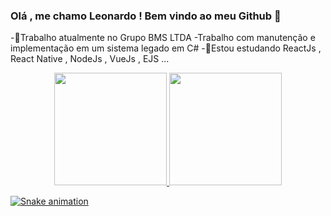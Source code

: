 ### Olá , me chamo Leonardo ! Bem vindo ao meu Github 👋
-🔭Trabalho atualmente no Grupo BMS LTDA
-Trabalho com manutenção e implementação em um sistema legado em C#
-🌱Estou estudando ReactJs , React Native , NodeJs , VueJs , EJS ... 
<div align="center">
  <a href="https://github.com/leobraboo">
  <img height="180em" src="https://github-readme-stats.vercel.app/api?username=leobraboo&show_icons=true&theme=dark&include_all_commits=true&count_private=true"/>
  <img height="180em" src="https://github-readme-stats.vercel.app/api/top-langs/?username=leobraboo&layout=compact&langs_count=7&theme=dark"/>
</div>
  
  ![Snake animation](https://github.com/leobraboo/leobraboo/blob/output/github-contribution-grid-snake.svg)



